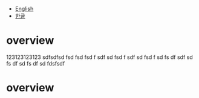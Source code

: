 - [English](#overview)
- [한글](#overview-1)

# overview

123123123123
sdfsdfsd
fsd
fsd
fsd
f
sdf
sd
fsd
f
sdf
sd
fsd
f
sd
fs
df
sdf
sd
fs
df
sd
fs
df
sd
fdsfsdf

# overview

